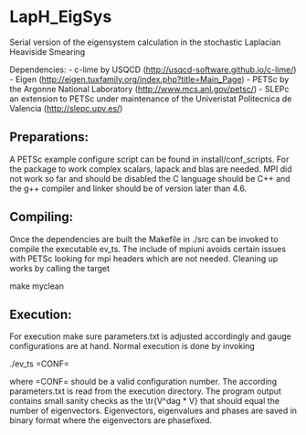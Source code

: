LapH_EigSys
===================

Serial version of the eigensystem calculation in the stochastic Laplacian Heaviside Smearing

Dependencies: - c-lime by USQCD (http://usqcd-software.github.io/c-lime/)
              - Eigen (http://eigen.tuxfamily.org/index.php?title=Main_Page)
              - PETSc by the Argonne National Laboratory (http://www.mcs.anl.gov/petsc/)
              - SLEPc an extension to PETSc under maintenance of the Univeristat
                Politecnica de Valencia (http://slepc.upv.es/)

Preparations:
-------------
A PETSc example configure script can be found in install/conf_scripts. For the
package to work complex scalars, lapack and blas are needed. MPI did not work so
far and should be disabled the C language should be C++ and the g++ compiler and
linker should be of version later than 4.6.

Compiling:
----------
Once the dependencies are built the
Makefile in ./src can be invoked to compile the executable ev_ts. The include of
mpiuni avoids certain issues with PETSc looking for mpi headers which are not
needed. 
Cleaning up works by calling the target

make myclean

Execution:
----------
For execution make sure parameters.txt is adjusted accordingly and gauge
configurations are at hand. Normal execution is done by invoking

./ev_ts =CONF=

where =CONF= should be a valid configuration number. The according
parameters.txt is read from the execution directory. The program output contains
small sanity checks as the \tr{V^dag * V} that should equal the number of eigenvectors.
Eigenvectors, eigenvalues and phases are saved in binary format where the eigenvectors
are phasefixed. 
